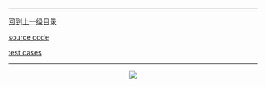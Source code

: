 ----------
[回到上一级目录](https://zhaochenyou.github.io/Way-to-Algorithm/Chapter-1/)

[source code](https://github.com/zhaochenyou/Way-to-Algorithm/blob/master/Chapter-1/src/InsertSort.hpp)

[test cases](https://github.com/zhaochenyou/Way-to-Algorithm/blob/master/Chapter-1/src/InsertSort.cpp)

----------
<p align="center"><img src="https://github.com/zhaochenyou/Way-to-Algorithm/raw/master/Chapter-1/res/InsertSort.png" /></p>

